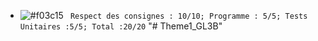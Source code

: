 - ![#f03c15](https://via.placeholder.com/15/f03c15/000000?text=+) ` Respect des consignes : 10/10; Programme : 5/5; Tests Unitaires :5/5; Total :20/20`
"# Theme1_GL3B" 
